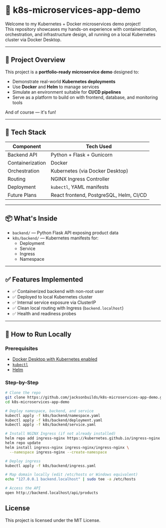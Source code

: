 # 🐳 k8s-microservices-app-demo

Welcome to my Kubernetes + Docker microservices demo project!  
This repository showcases my hands-on experience with containerization, orchestration, and infrastructure design, all running on a local Kubernetes cluster via Docker Desktop.

---

## 🚀 Project Overview

This project is a **portfolio-ready microservice demo** designed to:

- Demonstrate real-world **Kubernetes deployments**
- Use **Docker** and **Helm** to manage services
- Simulate an environment suitable for **CI/CD pipelines**
- Serve as a platform to build on with frontend, database, and monitoring tools

And of course — it's fun!

---

## 🧱 Tech Stack

| Component      | Tech Used                          |
|----------------|------------------------------------|
| Backend API    | Python + Flask + Gunicorn          |
| Containerization | Docker                           |
| Orchestration  | Kubernetes (via Docker Desktop)    |
| Routing        | NGINX Ingress Controller           |
| Deployment     | `kubectl`, YAML manifests          |
| Future Plans   | React frontend, PostgreSQL, Helm, CI/CD |

---

## 📦 What's Inside

- `backend/` — Python Flask API exposing product data
- `k8s/backend/` — Kubernetes manifests for:
  - Deployment
  - Service
  - Ingress
  - Namespace

---

## ✅ Features Implemented

- ✅ Containerized backend with non-root user
- ✅ Deployed to local Kubernetes cluster
- ✅ Internal service exposure via ClusterIP
- ✅ Clean local routing with Ingress (`backend.localhost`)
- ✅ Health and readiness probes

---

## 🧪 How to Run Locally

### Prerequisites
- [Docker Desktop with Kubernetes enabled](https://www.docker.com/products/docker-desktop/)
- [`kubectl`](https://kubernetes.io/docs/tasks/tools/)
- [Helm](https://helm.sh/docs/intro/install/)

### Step-by-Step

```bash
# Clone the repo
git clone https://github.com/jacksonbuilds/k8s-microservices-app-demo.git
cd k8s-microservices-app-demo

# Deploy namespace, backend, and service
kubectl apply -f k8s/backend/namespace.yaml
kubectl apply -f k8s/backend/deployment.yaml
kubectl apply -f k8s/backend/service.yaml

# Install NGINX Ingress (if not already installed)
helm repo add ingress-nginx https://kubernetes.github.io/ingress-nginx
helm repo update
helm install ingress-nginx ingress-nginx/ingress-nginx \
  --namespace ingress-nginx --create-namespace

# Deploy ingress
kubectl apply -f k8s/backend/ingress.yaml

# Map domain locally (edit /etc/hosts or Windows equivalent)
echo "127.0.0.1 backend.localhost" | sudo tee -a /etc/hosts

# Access the API
open http://backend.localhost/api/products

```

## License

This project is licensed under the MIT License.